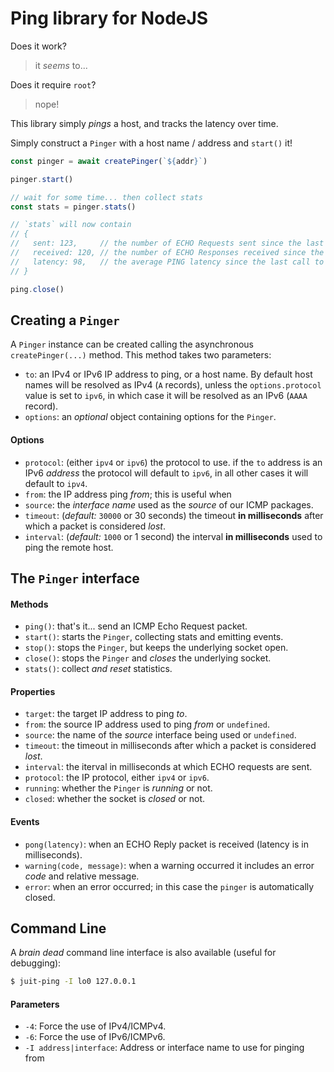 Ping library for NodeJS
=======================

Does it work?
> it _seems_ to...

Does it require `root`?
> nope!

This library simply _pings_ a host, and tracks the latency over time.

Simply construct a `Pinger` with a host name / address and `start()` it!

```typescript
const pinger = await createPinger(`${addr}`)

pinger.start()

// wait for some time... then collect stats
const stats = pinger.stats()

// `stats` will now contain
// {
//   sent: 123,     // the number of ECHO Requests sent since the last call to `stats()`
//   received: 120, // the number of ECHO Responses received since the last call to `stats()`
//   latency: 98,   // the average PING latency since the last call to `stats()`
// }

ping.close()
```

Creating a `Pinger`
-------------------

A `Pinger` instance can be created calling the asynchronous `createPinger(...)`
method. This method takes two parameters:

* `to`:
  an IPv4 or IPv6 IP address to ping, or a host name. By default host names will
  be resolved as IPv4 (`A` records), unless the `options.protocol` value is set
  to `ipv6`, in which case it will be resolved as an IPv6 (`AAAA` record).
* `options`:
  an _optional_ object containing options for the `Pinger`.

#### Options

* `protocol`: (either `ipv4` or `ipv6`)
  the protocol to use. if the `to` address is an IPv6 _address_ the protocol
  will default to `ipv6`, in all other cases it will default to `ipv4`.
* `from`:
  the IP address ping _from_; this is useful when
* `source`:
  the _interface name_ used as the _source_ of our ICMP packages.
* `timeout`: (_default:_ `30000` or 30 seconds)
  the timeout **in milliseconds** after which a packet is considered _lost_.
* `interval`: (_default:_ `1000` or 1 second)
  the interval **in milliseconds** used to ping the remote host.

The `Pinger` interface
----------------------

#### Methods

* `ping()`: that's it... send an ICMP Echo Request packet.
* `start()`: starts the `Pinger`, collecting stats and emitting events.
* `stop()`: stops the `Pinger`, but keeps the underlying socket open.
* `close()`: stops the `Pinger` and _closes_ the underlying socket.
* `stats()`: collect _and reset_ statistics.

#### Properties

* `target`: the target IP address to ping _to_.
* `from`: the source IP address used to ping _from_ or `undefined`.
* `source`: the name of the _source_ interface being used or `undefined`.
* `timeout`: the timeout in milliseconds after which a packet is considered _lost_.
* `interval`: the iterval in milliseconds at which ECHO requests are sent.
* `protocol`: the IP protocol, either `ipv4` or `ipv6`.
* `running`: whether the `Pinger` is _running_ or not.
* `closed`: whether the socket is _closed_ or not.

#### Events

* `pong(latency)`:
  when an ECHO Reply packet is received (latency is in milliseconds).
* `warning(code, message)`:
  when a warning occurred it includes an error _code_ and relative message.
* `error`:
  when an error occurred; in this case the `pinger` is automatically closed.

Command Line
------------

A _brain dead_ command line interface is also available (useful for debugging):

```bash
$ juit-ping -I lo0 127.0.0.1
```

#### Parameters

* `-4`: Force the use of IPv4/ICMPv4.
* `-6`: Force the use of IPv6/ICMPv6.
* `-I address|interface`: Address or interface name to use for pinging from
